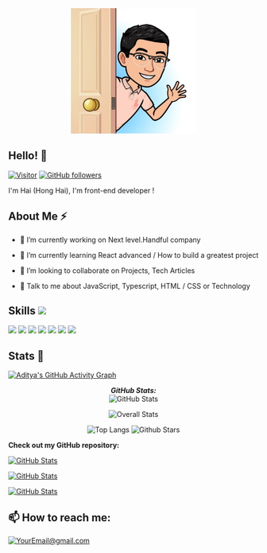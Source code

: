 <div align="center">
<img width="50%" height = "50%" src="./dinodev_profile.jpg" alt="cover" />
</div>
<h2>Hello! 👋</h2>

[![Visitor](https://visitor-badge.laobi.icu/badge?page_id=Din0Dev.dinodev)](https://github.com/Din0Dev) [![GitHub followers](https://img.shields.io/github/followers/Din0Dev.svg?style=social&label=Follow)](https://github.com/Din0Dev?tab=followers)

I'm Hai (Hong Hai), I'm front-end developer !

<h2>About Me ⚡</h2>

- 🔭 I’m currently working on Next level.Handful company

- 🌱 I’m currently learning React advanced / How to build a greatest project

- 👯 I’m looking to collaborate on Projects, Tech Articles

- 💬 Talk to me about JavaScript, Typescript, HTML / CSS or Technology

<h2> Skills <img src = "https://media2.giphy.com/media/QssGEmpkyEOhBCb7e1/giphy.gif?cid=ecf05e47a0n3gi1bfqntqmob8g9aid1oyj2wr3ds3mg700bl&rid=giphy.gif" width = 32px>
 </h2>
<a> <img width ='32px' src ='https://raw.githubusercontent.com/rahulbanerjee26/githubAboutMeGenerator/main/icons/css.svg'> </a>
<a> <img width ='32px' src ='https://raw.githubusercontent.com/rahulbanerjee26/githubAboutMeGenerator/main/icons/html.svg'> </a>
<a> <img width ='32px' src ='https://raw.githubusercontent.com/rahulbanerjee26/githubAboutMeGenerator/main/icons/reactjs.svg'> </a>
<a> <img width ='32px' src ='https://raw.githubusercontent.com/rahulbanerjee26/githubAboutMeGenerator/main/icons/javascript.svg'> </a>
<a> <img width ='32px' src ='https://raw.githubusercontent.com/rahulbanerjee26/githubAboutMeGenerator/main/icons/typescript.svg'> </a>
<a><img width ='32px' src ='https://raw.githubusercontent.com/rahulbanerjee26/githubAboutMeGenerator/main/icons/sass.svg'></a>
<a><img width ='32px' src ='https://raw.githubusercontent.com/rahulbanerjee26/githubAboutMeGenerator/main/icons/sass.svg'></a>
<h2>Stats 👀 </h2>

[![Aditya's GitHub Activity Graph](https://activity-graph.herokuapp.com/graph?username=Din0Dev&theme=tokyonight)](https://git.io/praveenscience)

<div align="center">
  
  <p align="center">
  <b><em>GitHub Stats:</em></b> <br/>
    <img src="https://github-readme-streak-stats.herokuapp.com/?user=Din0Dev&theme=tokyonight" alt="GitHub Stats" />

![Overall Stats](https://github-readme-stats.vercel.app/api?username=Din0Dev&count_private=true&show_icons=true&hide=contribs&theme=tokyonight)

![Top Langs](https://github-readme-stats.vercel.app/api/top-langs/?username=Din0Dev&layout=compact&theme=tokyonight) ![Github Stars](https://github-readme-stats.vercel.app/api?username=Din0Dev&show_icons=true&locale=en&count_private=true&hide_rank=true&custom_title=My%20GitHub%20Stats&disable_animations=true&theme=tokyonight)

</div>

**Check out my GitHub repository:**

<div>
  <p>
    <a href="https://github.com/Din0Dev/travel-template">
      <img src="https://github-readme-stats.vercel.app/api/pin/?username=Din0dev&repo=travel-template" alt="GitHub Stats" />
    </a>
    </p>
    <p>
    <a href="https://github.com/Din0Dev/tech-view">
      <img src="https://github-readme-stats.vercel.app/api/pin/?username=Din0dev&repo=tech-view" alt="GitHub Stats" />
    </a>
    </p>
    <p>
        <a href="https://github.com/Din0Dev/nft-dragon">
      <img src="https://github-readme-stats.vercel.app/api/pin/?username=Din0dev&repo=nft-dragon" alt="GitHub Stats" />
    </a>
  </p>
</div>

<h2>📫 How to reach me:</h2>

<a href="mailto:honghai251.info@gmail.com">![YourEmail@gmail.com](https://img.shields.io/badge/Gmail-D14836?style=for-the-badge&logo=gmail&logoColor=white)</a>
